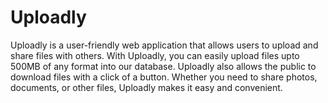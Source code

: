 # Uploadly

Uploadly is a user-friendly web application that allows users to upload and share files with others. With Uploadly, you can easily upload files upto 500MB of any format into our database. Uploadly also allows the public to download files with a click of a button. Whether you need to share photos, documents, or other files, Uploadly makes it easy and convenient.